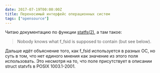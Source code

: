 ```yaml
---
date: 2017-07-19T00:00:00Z
title: Переносимый интерфейс операционных систем
tags: ["opensource"]
---
```


Читаю документацию по функции
[statfs(2)](http://man7.org/linux/man-pages/man2/statfs.2.html), а там такое:

> Nobody knows what f_fsid is supposed to contain (but see below).

Дальше идёт объяснение того, как f_fsid используется в разных ОС, но суть в
том, что нет единого мнения как значение из этого поля использовать. Это
несмотря на то, что поле присутствует в описании struct statvfs в POSIX
1003.1-2001.

<!--
>    Solaris, Irix and POSIX have a system call statvfs(2) that returns a
>    struct statvfs (defined in <sys/statvfs.h>) containing an unsigned
>    long f_fsid.  Linux, SunOS, HP-UX, 4.4BSD have a system call statfs()
>    that returns a struct statfs (defined in <sys/vfs.h>) containing a
>    fsid_t f_fsid, where fsid_t is defined as struct { int val[2]; }.
>    The same holds for FreeBSD, except that it uses the include file
>    <sys/mount.h>.

>    The general idea is that f_fsid contains some random stuff such that
>    the pair (f_fsid,ino) uniquely determines a file.  Some operating
>    systems use (a variation on) the device number, or the device number
>    combined with the filesystem type.  Several operating systems
>    restrict giving out the f_fsid field to the superuser only (and zero
>    it for unprivileged users), because this field is used in the
>    filehandle of the filesystem when NFS-exported, and giving it out is
>    a security concern.
>
>    Under some operating systems, the fsid can be used as the second
>    argument to the sysfs(2) system call.
-->
